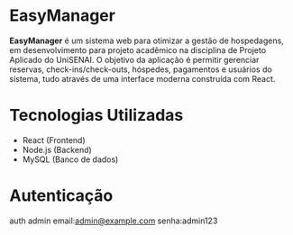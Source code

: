 # EasyManager

**EasyManager** é um sistema web para otimizar a gestão de hospedagens, em desenvolvimento para projeto acadêmico na disciplina de Projeto Aplicado do UniSENAI.
O objetivo da aplicação é permitir gerenciar reservas, check-ins/check-outs, hóspedes, pagamentos e usuários do sistema, tudo através de uma interface moderna construída com React.

# Tecnologias Utilizadas
- React (Frontend)
- Node.js (Backend)
- MySQL (Banco de dados)

# Autenticação
auth
admin
    email:admin@example.com
    senha:admin123
